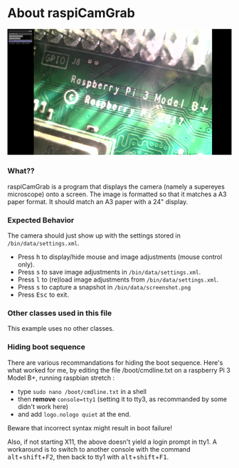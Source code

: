 # About raspiCamGrab

![Screenshot of raspiCamGrab](screenshot.png)

### What??

raspiCamGrab is a program that displays the camera (namely a supereyes microscope) onto a screen.
The image is formatted so that it matches a A3 paper format.
It should match an A3 paper with a 24" display.

### Expected Behavior

The camera should just show up with the settings stored in `/bin/data/settings.xml`.

- Press <kbd>h</kbd> to display/hide mouse and image adjustments (mouse control only).
-  Press <kbd>s</kbd> to save image adjustments in `/bin/data/settings.xml`.
- Press <kbd>l</kbd> to (re)load image adjustments from `/bin/data/settings.xml`.
- Press <kbd>s</kbd> to capture a snapshot in `/bin/data/screenshot.png`
- Press <kbd>Esc</kbd> to exit.

### Other classes used in this file

This example uses no other classes.

### Hiding boot sequence
There are various recommandations for hiding the boot sequence. Here's what worked for me, by editing the file /boot/cmdline.txt on a raspberry Pi 3 Model B+, running raspbian stretch :

- type `sudo nano /boot/cmdline.txt` in a shell
- then **remove** `console=tty1` (setting it to tty3, as recommanded by some didn't work here) 
- and add `logo.nologo quiet` at the end.

Beware that incorrect syntax might result in boot failure!

Also, if not starting X11, the above doesn't yield a login prompt in tty1. A workaround is to switch to another console with the command <kbd>alt</kbd>+<kbd>shift</kbd>+<kbd>F2</kbd>, then back to tty1 with <kbd>alt</kbd>+<kbd>shift</kbd>+<kbd>F1</kbd>.
